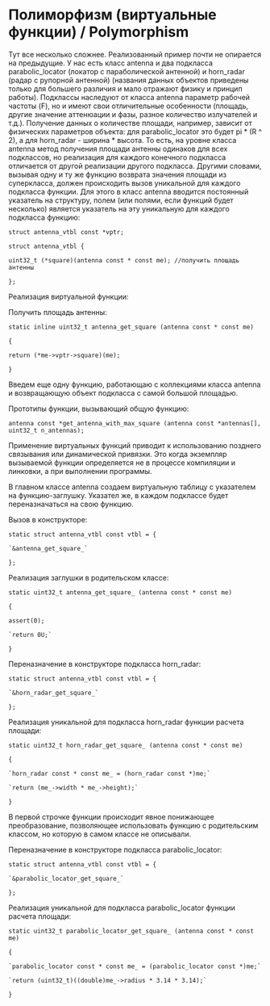 # Полиморфизм (виртуальные функции) / Polymorphism
Тут все несколько сложнее. Реализованный пример почти не опирается на предыдущие. У нас есть класс antenna и два подкласса parabolic_locator (локатор с параболической антенной) и horn_radar (радар с рупорной антенной) (названия данных объектов приведены только для большего различия и мало отражают физику и принцип работы). Подклассы наследуют от класса antenna параметр рабочей частоты (F), но и имеют свои отличительные особенности (площадь, другие значение аттенюации и фазы, разное количество излучателей и т.д.). Получение данных о количестве площади, например, зависит от физических параметров объекта: для parabolic_locator это будет pi * (R ^ 2), а для horn_radar - ширина * высота. То есть, на уровне класса antenna метод получения площади антенны одинаков для всех подклассов, но реализация для каждого конечного подкласса отличается от другой реализации другого подкласса. Другими словами, вызывая одну и ту же функцию возврата значения площади из суперкласса, должен происходить вызов уникальной для каждого подкласса функции. Для этого в класс antenna вводится постоянный указатель на структуру, полем (или полями, если функций будет несколько) является указатель на эту уникальную для каждого подкласса функцию:


`struct antenna_vtbl const *vptr;`

`struct antenna_vtbl {`
	
	uint32_t (*square)(antenna const * const me); //получить площадь антенны	
  
`};`

Реализация виртуальной функции:

Получить площадь антенны:

`static inline uint32_t antenna_get_square (antenna const * const me)`

`{`

	return (*me->vptr->square)(me);  
    
`}`

Введем еще одну функцию, работающаю с коллекциями класса antenna и возвращающую объект подкласса с самой большой площадью.

Прототипы функции, вызывающий общую функцию:

`antenna const *get_antenna_with_max_square (antenna const *antennas[], uint32_t n_antennas);`

Применение виртуальных функций приводит к использованию позднего связывания или динамической привязки. Это когда экземпляр вызываемой функции определяется не в процессе компиляции и линковки, а при выполнении программы.

В главном классе antenna создаем виртуальную таблицу с указателем на функцию-заглушку. Указател же, в каждом подклассе будет переназначаться на свою функцию.

Вызов в конструкторе:

`static struct antenna_vtbl const vtbl = {`

	`&antenna_get_square_`
	
`};`

Реализация заглушки в родительском классе:

`static uint32_t antenna_get_square_ (antenna const * const me)`

`{`

   `assert(0);` 
   
    `return 0U;` 
    
`}`

Переназначение в конструкторе подкласса horn_radar:

`static struct antenna_vtbl const vtbl = {`

	`&horn_radar_get_square_`
	
`};`

Реализация уникальной для подкласса horn_radar функции расчета площади:

`static uint32_t horn_radar_get_square_ (antenna const * const me)`

`{`

    `horn_radar const * const me_ = (horn_radar const *)me;`
    
    `return (me_->width * me_->height);`
    
`}`

В первой строчке функции происходит явное понижающее преобразование, позволяющее использовать функцию с родительским классом, но которую в самом классе не описывали.

Переназначение в конструкторе подкласса parabolic_locator:

`static struct antenna_vtbl const vtbl = {`

	`&parabolic_locator_get_square_`
	
`};`

Реализация уникальной для подкласса parabolic_locator функции расчета площади:

`static uint32_t parabolic_locator_get_square_ (antenna const * const me)`

`{`

    `parabolic_locator const * const me_ = (parabolic_locator const *)me;`
    
    `return (uint32_t)((double)me_->radius * 3.14 * 3.14);`
    
`}`
